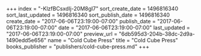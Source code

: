 +++
index = "-KlzfBCsxdIj-20M8gI7"
sort_create_date = 1496816340
sort_last_updated = 1496816340
sort_publish_date = 1496816340
create_date = "2017-06-06T23:19:00-07:00"
publish_date = "2017-06-06T23:19:00-07:00"
date = "2017-06-06T23:19:00-07:00"
last_updated = "2017-06-06T23:19:00-07:00"
preview_url = "6db595d3-204b-38dc-2d9a-1490edd5e656"
name = "Cold Cube Press"
title = "Cold Cube Press"
books_publisher = "publishers/cold-cube-press.md"
+++
